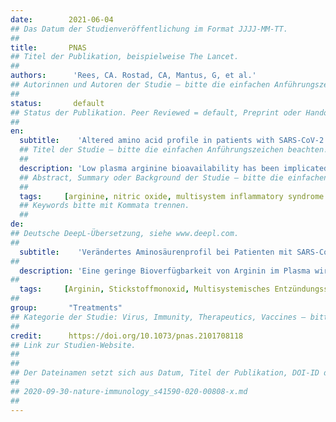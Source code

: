 ```yaml
---
date:        2021-06-04
## Das Datum der Studienveröffentlichung im Format JJJJ-MM-TT.
##
title:       PNAS
## Titel der Publikation, beispielweise The Lancet.
##
authors:      'Rees, CA. Rostad, CA, Mantus, G, et al.'
## Autorinnen und Autoren der Studie – bitte die einfachen Anführungszeichen beachten!
##
status:       default
## Status der Publikation. Peer Reviewed = default, Preprint oder Handout (Thesenpapier)
##
en:
  subtitle:    'Altered amino acid profile in patients with SARS-CoV-2 infection'
  ## Titel der Studie – bitte die einfachen Anführungszeichen beachten!
  ##
  description: 'Low plasma arginine bioavailability has been implicated in endothelial dysfunction and immune dysregulation. The role of arginine in COVID-19 is unknown, but could contribute to cellular damage if low. Our objective was to determine arginine bioavailability in adults and children with COVID-19 vs. healthy controls. We hypothesized that arginine bioavailability would be low in patients with COVID-19 and multisystem inflammatory syndrome in children (MIS-C). We conducted a prospective observational study of three patient cohorts; arginine bioavailability was determined in asymptomatic healthy controls, adults hospitalized with COVID-19, and hospitalized children/adolescents <21 y old with COVID-19, MIS-C, or asymptomatic severe acute respiratory syndrome coronavirus 2 (SARS-CoV-2) infection identified on admission screen. Mean patient plasma amino acids were compared to controls using the Student’s t test. Arginine-to-ornithine ratio, a biomarker of arginase activity, and global arginine bioavailability ratio (GABR, arginine/[ornithine+citrulline]) were assessed in all three groups. A total of 80 patients were included (28 controls, 32 adults with COVID-19, and 20 pediatric patients with COVID-19/MIS-C). Mean plasma arginine and arginine bioavailability ratios were lower among adult and pediatric patients with COVID-19/MIS-C compared to controls. There was no difference between arginine bioavailability in children with COVID-19 vs. MIS-C. Adults and children with COVID-19 and MIS-C in our cohort had low arginine bioavailability compared to healthy adult controls. This may contribute to immune dysregulation and endothelial dysfunction in COVID-19. Low arginine-to-ornithine ratio in patients with COVID-19 or MIS-C suggests an elevation of arginase activity. Further study is merited to explore the role of arginine dysregulation in COVID-19.'
  ## Abstract, Summary oder Background der Studie – bitte die einfachen Anführungszeichen b
  ##
  tags:     [arginine, nitric oxide, multisystem inflammatory syndrome in children, tetrahydrobiopterin, COVID-19]
  ## Keywords bitte mit Kommata trennen.
  ##
de: 
## Deutsche DeepL-Übersetzung, siehe www.deepl.com.
##
  subtitle:    'Verändertes Aminosäurenprofil bei Patienten mit SARS-CoV-2-Infektion'
##
  description: 'Eine geringe Bioverfügbarkeit von Arginin im Plasma wird mit endothelialer Dysfunktion und Immundysregulation in Verbindung gebracht. Die Rolle von Arginin bei COVID-19 ist nicht bekannt, könnte aber bei niedrigem Argininspiegel zu Zellschäden beitragen. Unser Ziel war es, die Arginin-Bioverfügbarkeit bei Erwachsenen und Kindern mit COVID-19 im Vergleich zu gesunden Kontrollpersonen zu bestimmen. Wir stellten die Hypothese auf, dass die Bioverfügbarkeit von Arginin bei Patienten mit COVID-19 und dem Multisystem-Entzündungssyndrom bei Kindern (MIS-C) niedrig sein würde. Wir haben eine prospektive Beobachtungsstudie mit drei Patientenkohorten durchgeführt; die Bioverfügbarkeit von Arginin wurde bei asymptomatischen gesunden Kontrollen, bei Erwachsenen, die mit COVID-19 hospitalisiert wurden, und bei hospitalisierten Kindern/Jugendlichen <21 Jahre alt mit COVID-19, MIS-C oder einer asymptomatischen schweren akuten Coronavirus-2-Infektion (SARS-CoV-2), die bei der Aufnahmeuntersuchung festgestellt wurde, bestimmt. Die durchschnittlichen Plasmaaminosäuren der Patienten wurden mit Hilfe des Student’s t-Tests mit denen der Kontrollen verglichen. Das Verhältnis von Arginin zu Ornithin, ein Biomarker für die Arginaseaktivität, und das globale Arginin-Bioverfügbarkeitsverhältnis (GABR, Arginin/[Ornithin+Citrullin]) wurden in allen drei Gruppen bestimmt. Insgesamt wurden 80 Patienten eingeschlossen (28 Kontrollen, 32 Erwachsene mit COVID-19 und 20 pädiatrische Patienten mit COVID-19/MIS-C). Das mittlere Plasma-Arginin- und Arginin-Bioverfügbarkeitsverhältnis war bei erwachsenen und pädiatrischen Patienten mit COVID-19/MIS-C im Vergleich zu den Kontrollen niedriger. Es gab keinen Unterschied zwischen der Bioverfügbarkeit von Arginin bei Kindern mit COVID-19 und MIS-C. Die Bioverfügbarkeit von Arginin war bei Erwachsenen und Kindern mit COVID-19 und MIS-C in unserer Kohorte im Vergleich zu gesunden erwachsenen Kontrollpersonen niedrig. Dies könnte zur Dysregulation des Immunsystems und zur endothelialen Dysfunktion bei COVID-19 beitragen. Das niedrige Arginin/Ornithin-Verhältnis bei Patienten mit COVID-19 oder MIS-C deutet auf eine erhöhte Arginase-Aktivität hin. Weitere Studien sollten durchgeführt werden, um die Rolle der Arginin-Dysregulation bei COVID-19 zu untersuchen.'
##
  tags:     [Arginin, Stickstoffmonoxid, Multisystemisches Entzündungssyndrom bei Kindern, Tetrahydrobiopterin, COVID-19]
##
group:       "Treatments"
## Kategorie der Studie: Virus, Immunity, Therapeutics, Vaccines – bitte die Anführungszeichen beachten!
##
credit:      https://doi.org/10.1073/pnas.2101708118
## Link zur Studien-Website.
##
##
## Der Dateinamen setzt sich aus Datum, Titel der Publikation, DOI-ID der Studie (nach dem letzten Slash) und der Dateiendung zusammen. Bitte den Unterstrich vor der DOI-ID beachten!
##
## 2020-09-30-nature-immunology_s41590-020-00808-x.md
##
---
```

<object data="{{ page.link }}" style='height:calc(100vh - 400px); width: 100%' type='application/pdf'></object>
